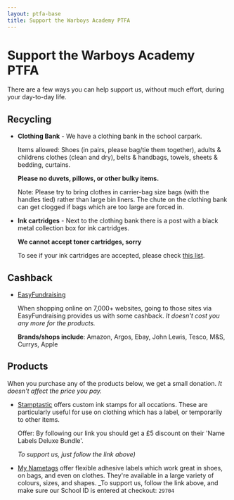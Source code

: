 ```yaml
---
layout: ptfa-base
title: Support the Warboys Academy PTFA
---
```


# Support the Warboys Academy PTFA

There are a few ways you can help support us, without much effort, during your day-to-day life.

## Recycling

* **Clothing Bank** - We have a clothing bank in the school carpark.

  Items allowed: Shoes (in pairs, please bag/tie them together), adults & childrens clothes (clean and dry), 
  belts & handbags, towels, sheets & bedding, curtains.

  **Please no duvets, pillows, or other bulky items.**

  Note: Please try to bring clothes in carrier-bag size bags (with the handles tied) rather than large bin liners. The chute on the clothing bank can get clogged if bags which are too large are forced in.
* **Ink cartridges** - Next to the clothing bank there is a post with a black metal collection box for ink cartridges.

  **We cannot accept toner cartridges, sorry**

  To see if your ink cartridges are accepted, please check <a href="https://www.recycle4charity.co.uk/InkjetCartridges">this list</a>.

## Cashback

* [EasyFundraising](https://www.easyfundraising.org.uk/causes/warboyspta/)
 
   When shopping online on 7,000+ websites, going to those sites via EasyFundraising provides us with some cashback. _It doesn't cost you any more for the products._

   **Brands/shops include**: Amazon, Argos, Ebay, John Lewis, Tesco, M&S, Currys, Apple

## Products

When you purchase any of the products below, we get a small donation. _It doesn't affect the price you pay._

* <a href="https://stamptastic.co.uk/pages/school-welcome#a_aid=5ce432fe8ee82">Stamptastic</a> offers custom ink stamps for all occations. These are particularly useful for use on clothing which has a label, or temporarily to other items.

  Offer: By following our link you should get a £5 discount on their 'Name Labels Deluxe Bundle'.

  _To support us, just follow the link above)_
* <a href="https://www.mynametags.com/affiliate?id=29704">My Nametags</a> offer flexible adhesive labels which work great in shoes, on bags, and even on clothes. They're available in a large variety of colours, sizes, and shapes.
  _To support us, follow the link above, and make sure our School ID is entered at checkout: `29704`
